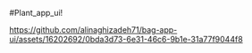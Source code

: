 #Plant_app_ui!

https://github.com/alinaghizadeh71/bag-app-ui/assets/16202692/0bda3d73-6e31-46c6-9b1e-31a77f9044f8

